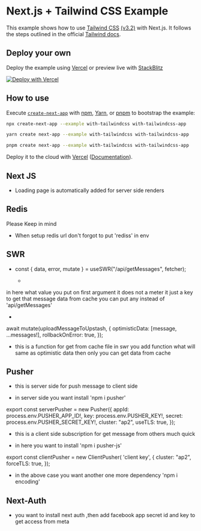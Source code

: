 # Next.js + Tailwind CSS Example

This example shows how to use [Tailwind CSS](https://tailwindcss.com/) [(v3.2)](https://tailwindcss.com/blog/tailwindcss-v3-2) with Next.js. It follows the steps outlined in the official [Tailwind docs](https://tailwindcss.com/docs/guides/nextjs).

## Deploy your own

Deploy the example using [Vercel](https://vercel.com?utm_source=github&utm_medium=readme&utm_campaign=next-example) or preview live with [StackBlitz](https://stackblitz.com/github/vercel/next.js/tree/canary/examples/with-tailwindcss)

[![Deploy with Vercel](https://vercel.com/button)](https://vercel.com/new/git/external?repository-url=https://github.com/vercel/next.js/tree/canary/examples/with-tailwindcss&project-name=with-tailwindcss&repository-name=with-tailwindcss)

## How to use

Execute [`create-next-app`](https://github.com/vercel/next.js/tree/canary/packages/create-next-app) with [npm](https://docs.npmjs.com/cli/init), [Yarn](https://yarnpkg.com/lang/en/docs/cli/create/), or [pnpm](https://pnpm.io) to bootstrap the example:

```bash
npx create-next-app --example with-tailwindcss with-tailwindcss-app
```

```bash
yarn create next-app --example with-tailwindcss with-tailwindcss-app
```

```bash
pnpm create next-app --example with-tailwindcss with-tailwindcss-app
```

Deploy it to the cloud with [Vercel](https://vercel.com/new?utm_source=github&utm_medium=readme&utm_campaign=next-example) ([Documentation](https://nextjs.org/docs/deployment)).



## Next JS 
- Loading page is automatically added for server side renders 


## Redis 
Please Keep in mind 
- When setup redis url don't forgot to put 'rediss' in env

## SWR

* 
  const { data, error, mutate } = useSWR("/api/getMessages", fetcher);

  - 
 in here what value you put on first argument it does not a meter it just a key to get that message data from cache you can put any instead of 'api/getMessages'

* 
await mutate(uploadMessageToUpstash, {
      optimisticData: [message, ...messages!],
      rollbackOnError: true,
    });

-  this is a function for get from cache file in swr you add function what will same as optimistic data then only you can get data from cache


## Pusher

* this is server side for push message to client side

- in server side you want install 'npm i pusher'

export const serverPusher = new Pusher({
  appId: process.env.PUSHER_APP_ID!,
  key: process.env.PUSHER_KEY!,
  secret: process.env.PUSHER_SECRET_KEY!,
  cluster: "ap2",
  useTLS: true,
});

* this is a client side subscription for get message from others much quick
- in here you want to install 'npm i pusher-js'

export const clientPusher = new ClientPusher( 'client key', {
  cluster: "ap2",
  forceTLS: true,
});

- in the above case you want another one more dependency 'npm i encoding'


## Next-Auth 
* you want to install next auth ,then add facebook app secret id and key to get access from meta